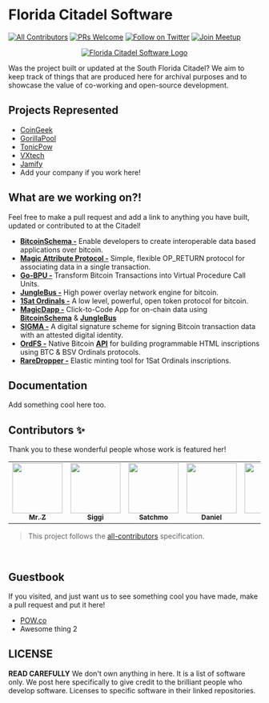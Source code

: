 # Florida Citadel Software

[![All Contributors](https://img.shields.io/badge/all_contributors-8-gold.svg?style=flat-square)](#contributors-)
[![PRs Welcome](https://img.shields.io/badge/PRs-welcome-brightgreen.svg?style=flat-square)]()
[![Follow on Twitter](https://img.shields.io/badge/Twitter-follow-blue.svg?style=flat-square)](https://twitter.com/Bitcoin_Florida)
[![Join Meetup](https://img.shields.io/badge/Meetup-join-red.svg?style=flat-square)](https://www.meetup.com/south-florida-bitcoin-citadel-events/)

<p align="center">
  <a href="https://twitter.com/bitcoin_florida">
    <img src="https://i.imgur.com/Mko80KB.png" alt="Florida Citadel Software Logo">
  </a>
</p>

Was the project built or updated at the South Florida Citadel? We aim to keep track of things that are produced here for archival purposes and to showcase the value of co-working and open-source development.


## Projects Represented

- [CoinGeek](https://coingeek.com)
- [GorillaPool](https://gorillapool.com/)
- [TonicPow](https://tonicpow.com)
- [VXtech](https://vxpass.com/)
- [Jamify](https://jamify.xyz/)
- Add your company if you work here!

## What are we working on?!

Feel free to make a pull request and add a link to anything you have built, updated or contributed to at the Citadel!

- **[BitcoinSchema -](https://github.com/BitcoinSchema/)** Enable developers to create interoperable data based applications over bitcoin.
- **[Magic Attribute Protocol -](https://github.com/rohenaz/MAP)** Simple, flexible OP_RETURN protocol for associating data in a single transaction.
- **[Go-BPU -](https://github.com/BitcoinSchema/go-bpu)** Transform Bitcoin Transactions into Virtual Procedure Call Units.
- **[JungleBus -](Junglebus.gorillapool.io/docs)** High power overlay network engine for bitcoin.
- **[1Sat Ordinals -](https://docs.1satordinals.com/)** A low level, powerful, open token protocol for bitcoin. 
- **[MagicDapp -](https://www.youtube.com/live/ucC2dO9Ikn4)** Click-to-Code App for on-chain data using **[BitcoinSchema](https://github.com/BitcoinSchema/)** & **[JungleBus](Junglebus.gorillapool.io/docs)**
- **[SIGMA -](https://docs.sigmaidentity.com/)** A digital signature scheme for signing Bitcoin transaction data with an attested digital identity.
- **[OrdFS -](https://github.com/shruggr/ordfs-server)** Native Bitcoin **[API](https://ordfs.network/)** for building programmable HTML inscriptions using BTC & BSV Ordinals protocols.
- **[RareDropper -](https://www.raredropper.com/)** Elastic minting tool for 1Sat Ordinals inscriptions. 
## Documentation
Add something cool here too.

## Contributors ✨
Thank you to these wonderful people whose work is featured her!

<!-- ALL-CONTRIBUTORS-LIST:START - Do not remove or modify this section -->
<!-- prettier-ignore-start -->
<!-- markdownlint-disable -->
<table>
  <tr>
    <td align="center"><a href="https://mrz1818.com"><img src="https://avatars.githubusercontent.com/u/3743002?v=4?s=100" width="100px;" alt=""/><br /><sub><b>Mr. Z</b></sub></a><br/><a</a></td>
    <td align="center"><a href="https://github.com/icellan"><img src="https://avatars.githubusercontent.com/u/4411176?v=4?s=100" width="100px;" alt=""/><br /><sub><b>Siggi</b></sub></a><br/><a</a></td>
    <td align="center"><a href="https://github.com/rohenaz"><img src="https://avatars.githubusercontent.com/u/456719?v=4?s=100" width="100px;" alt=""/><br /><sub><b>Satchmo</b></sub></a><br/><a</a></td>
    <td align="center"><a href="https://github.com/DanielKrawisz"><img src="https://avatars.githubusercontent.com/u/4990891?v=4?s=100" width="100px;" alt=""/><br /><sub><b>Daniel</b></sub></a><br/><a</a></td>
    <td align="center"><a href="https://github.com/jadwahab"><img src="https://avatars.githubusercontent.com/u/15110087?v=4s=100" width="100px;" alt=""/><br /><sub><b>Jad</b></sub></a><br/><a</a></td>
    <td align="center"><a href="https://github.com/shruggr"><img src="https://avatars.githubusercontent.com/u/6504230?v=4=100" width="100px;" alt=""/><br /><sub><b>Shruggr</b></sub></a><br/><a</a></td>
    <td align="center"><a href="https://github.com/kurtwuckertjr"><img src="https://avatars.githubusercontent.com/u/57050920?v=4=100" width="100px;" alt=""/><br /><sub><b>Kurt</b></sub></a><br/><a</a></td>
   <td align="center"><a href="https://github.com/cloudhax"><img src="https://avatars.githubusercontent.com/u/3861165?v=4=100" width="100px;" alt=""/><br /><sub><b>Root</b></sub></a><br/><a</a></td
    
  </tr>
</table>

<!-- markdownlint-restore -->
<!-- prettier-ignore-end -->

<!-- ALL-CONTRIBUTORS-LIST:END -->

> This project follows the [all-contributors](https://github.com/all-contributors/all-contributors) specification.

<br/>

## Guestbook
If you visited, and just want us to see something cool you have made, make a pull request and put it here! 
- [POW.co](https://pow.co)
- Awesome thing 2

## LICENSE
**READ CAREFULLY**
We don't own anything in here. It is a list of software only. We post here specifically to give credit to the brilliant people who develop software. Licenses to specific software in their linked repositories. 
